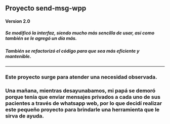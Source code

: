 ## Proyecto send-msg-wpp

#### Version 2.0

##### Se modificó la interfaz, siendo mucho más sencilla de usar, asi como también se le agregó un día más.

##### También se refactorizó el código para que sea más eficiente y mantenible.

---

### Este proyecto surge para atender una necesidad observada.

### Una mañana, mientras desayunabamos, mi papá se demoró porque tenía que enviar mensajes privados a cada uno de sus pacientes a través de whatsapp web, por lo que decidí realizar este pequeño proyecto para brindarle una herramienta que le sirva de ayuda.
